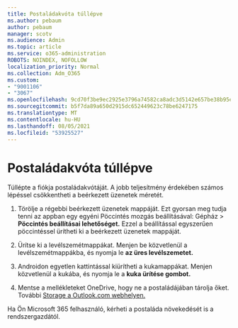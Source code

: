 ```yaml
---
title: Postaládakvóta túllépve
ms.author: pebaum
author: pebaum
manager: scotv
ms.audience: Admin
ms.topic: article
ms.service: o365-administration
ROBOTS: NOINDEX, NOFOLLOW
localization_priority: Normal
ms.collection: Adm_O365
ms.custom:
- "9001106"
- "3067"
ms.openlocfilehash: 9cd70f3be9ec2925e3796a74582ca8adc3d5142e657be38b95e694e43db670c0
ms.sourcegitcommit: b5f7da89a650d2915dc652449623c78be6247175
ms.translationtype: MT
ms.contentlocale: hu-HU
ms.lasthandoff: 08/05/2021
ms.locfileid: "53925527"
---
```

# <a name="mailbox-quota-exceeded"></a>Postaládakvóta túllépve

Túllépte a fiókja postaládakvótáját. A jobb teljesítmény érdekében számos lépéssel csökkentheti a beérkezett üzenetek méretét.

1. Törölje a régebbi beérkezett üzenetek mappáját. Ezt gyorsan meg tudja tenni az appban egy egyéni Pöccintés mozgás beállításával: Gépház > **Pöccintés beállításai lehetőséget.** Ezzel a beállítással egyszerűen pöccintéssel ürítheti ki a beérkezett üzenetek mappáját.

2. Ürítse ki a levélszemétmappákat. Menjen be közvetlenül a levélszemétmappákba, és nyomja le **az üres levélszemetet.**

3. Androidon egyetlen kattintással kiürítheti a kukamappákat. Menjen közvetlenül a kukába, és nyomja le a **kuka ürítése gombot.** 

4. Mentse a mellékleteket OneDrive, hogy ne a postaládájában tárolja őket. További [Storage a Outlook.com webhelyen.](https://support.office.com/article/storage-limits-in-outlook-com-7ac99134-69e5-4619-ac0b-2d313bba5e9e) 

Ha Ön Microsoft 365 felhasználó, kérheti a postaláda növekedését is a rendszergazdától.